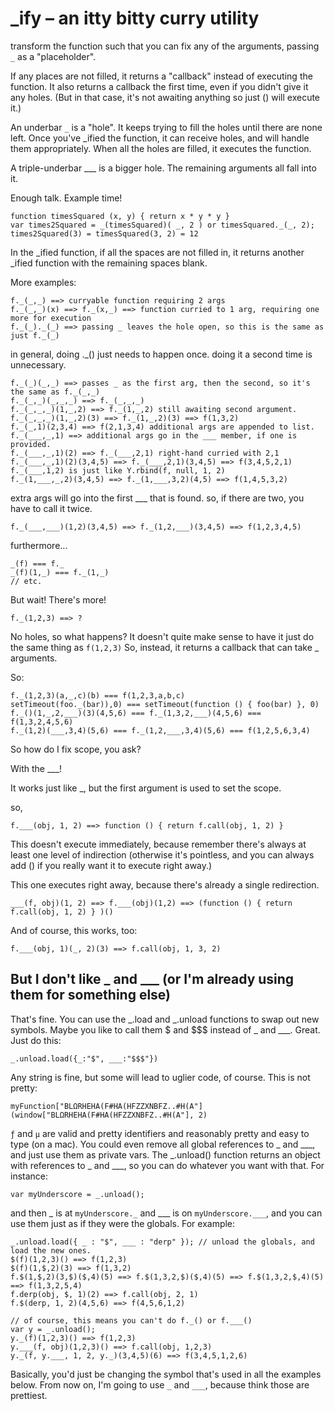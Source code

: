
# _ify – an itty bitty curry utility

transform the function such that you can fix any of the arguments,
passing `_` as a "placeholder".

If any places are not filled, it returns a "callback" instead of executing the function.
It also returns a callback the first time, even if you didn't give it any holes.
(But in that case, it's not awaiting anything so just () will execute it.)

An underbar `_` is a "hole".  It keeps trying to fill the holes until there are none left.
Once you've \_ified the function, it can receive holes, and will handle them
appropriately.  When all the holes are filled, it executes the function.

A triple-underbar \_\_\_ is a bigger hole.  The remaining arguments all fall into it.

Enough talk. Example time!

	function timesSquared (x, y) { return x * y * y }
	var times2Squared = _(timesSquared)( _, 2 ) or timesSquared._(_, 2);
	times2Squared(3) = timesSquared(3, 2) = 12

In the \_ified function, if all the spaces are not filled in, it returns
another \_ified function with the remaining spaces blank.

More examples:

	f._(_,_) ==> curryable function requiring 2 args
	f._(_,_)(x) ==> f._(x,_) ==> function curried to 1 arg, requiring one more for execution
	f._(_)._(_) ==> passing _ leaves the hole open, so this is the same as just f._(_)

in general, doing .\_() just needs to happen once.	doing it a second time is unnecessary.

	f._(_)(_,_) ==> passes _ as the first arg, then the second, so it's the same as f._(_,_)
	f._(_,_)(_,_,_) ==> f._(_,_,_)
	f._(_,_,_)(1,_,2) ==> f._(1,_,2) still awaiting second argument.
	f._(_,_,_)(1,_,2)(3) ==> f._(1,_,2)(3) ==> f(1,3,2)
	f._(_,1)(2,3,4) ==> f(2,1,3,4) additional args are appended to list.
	f._(___,_,1) ==> additional args go in the ___ member, if one is provided.
	f._(___,_,1)(2) ==> f._(___,2,1) right-hand curried with 2,1
	f._(___,_,1)(2)(3,4,5) ==> f._(___,2,1)(3,4,5) ==> f(3,4,5,2,1)
	f._(___,1,2) is just like Y.rbind(f, null, 1, 2)
	f._(1,___,_,2)(3,4,5) ==> f._(1,___,3,2)(4,5) ==> f(1,4,5,3,2)

extra args will go into the first \_\_\_ that is found. so, if there are two, you have to call it twice.

	f._(___,___)(1,2)(3,4,5) ==> f._(1,2,___)(3,4,5) ==> f(1,2,3,4,5)

furthermore...

	_(f) === f._
	_(f)(1,_) === f._(1,_)
	// etc.

But wait! There's more!

	f._(1,2,3) ==> ?

No holes, so what happens?
It doesn't quite make sense to have it just do the same thing as `f(1,2,3)`
So, instead, it returns a callback that can take \_ arguments.

So:

	f._(1,2,3)(a,_,c)(b) === f(1,2,3,a,b,c)
	setTimeout(foo._(bar)),0) === setTimeout(function () { foo(bar) }, 0)
	f._()(1,_,2,___)(3)(4,5,6) === f._(1,3,2,___)(4,5,6) === f(1,3,2,4,5,6)
	f._(1,2)(___,3,4)(5,6) === f._(1,2,___,3,4)(5,6) === f(1,2,5,6,3,4)

So how do I fix scope, you ask?

With the \_\_\_!

It works just like \_, but the first argument is used to set the scope.

so,

	f.___(obj, 1, 2) ==> function () { return f.call(obj, 1, 2) }

This doesn't execute immediately, because remember there's always at least one
level of indirection (otherwise it's pointless, and you can always add ()
if you really want it to execute right away.)

This one executes right away, because there's already a single redirection.

	___(f, obj)(1, 2) ==> f.___(obj)(1,2) ==> (function () { return f.call(obj, 1, 2) } )()

And of course, this works, too:

	f.___(obj, 1)(_, 2)(3) ==> f.call(obj, 1, 3, 2)

## But I don't like \_ and \_\_\_ (or I'm already using them for something else)

That's fine.  You can use the \_.load and \_.unload functions to swap out new symbols.  Maybe you like
to call them $ and $$$ instead of \_ and \_\_\_.  Great.  Just do this:

	_.unload.load({_:"$", ___:"$$$"})

Any string is fine, but some will lead to uglier code, of course.  This is not pretty:

	myFunction["BLΩRHEHA(F#HA(HFZZXNBFZ..#H(A"](window["BLΩRHEHA(F#HA(HFZZXNBFZ..#H(A"], 2)

`ƒ` and `µ` are valid and pretty identifiers and reasonably pretty and easy to type (on a mac).
You could even remove all global references to \_ and \_\_\_, and just use them as private vars.
The \_.unload() function returns an object with references to \_ and \_\_\_, so you can
do whatever you want with that. For instance:

	var myUnderscore = _.unload();

and then \_ is at `myUnderscore._` and \_\_\_ is on `myUnderscore.___`, and you can use
them just as if they were the globals.  For example:

	_.unload.load({ _ : "$", ___ : "derp" }); // unload the globals, and load the new ones.
	$(f)(1,2,3)() ==> f(1,2,3)
	$(f)(1,$,2)(3) ==> f(1,3,2)
	f.$(1,$,2)(3,$)($,4)(5) ==> f.$(1,3,2,$)($,4)(5) ==> f.$(1,3,2,$,4)(5) ==> f(1,3,2,5,4)
	f.derp(obj, $, 1)(2) ==> f.call(obj, 2, 1)
	f.$(derp, 1, 2)(4,5,6) ==> f(4,5,6,1,2)
	
	// of course, this means you can't do f._() or f.___()
	var y = _.unload();
	y._(f)(1,2,3)() ==> f(1,2,3)
	y.___(f, obj)(1,2,3)() ==> f.call(obj, 1,2,3)
	y._(f, y.___, 1, 2, y._)(3,4,5)(6) ==> f(3,4,5,1,2,6)

Basically, you'd just be changing the symbol that's used in all the examples below.  From now on, I'm going to use `_` and `___`, because think those are prettiest.

